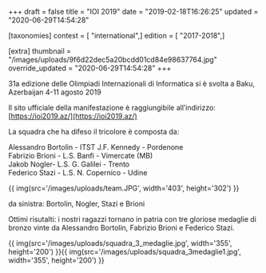 +++
draft = false
title = "IOI 2019"
date = "2019-02-18T16:26:25"
updated = "2020-06-29T14:54:28"

[taxonomies]
contest = [ "international",]
edition = [ "2017-2018",]

[extra]
thumbnail = "/images/uploads/9f6d22dec5a20bcdd01cd84e98637764.jpg"
override_updated = "2020-06-29T14:54:28"
+++

31a edizione delle Olimpiadi Internazionali di Informatica si è svolta a Baku, Azerbaijan 4-11 agosto 2019

Il sito ufficiale della manifestazione è raggiungibile all’indirizzo: [https://ioi2019.az/](https://ioi2019.az/)

La squadra che ha difeso il tricolore è composta da:

Alessandro Bortolin - ITST J.F. Kennedy - Pordenone<br/>Fabrizio Brioni - L.S. Banfi - Vimercate (MB)<br/>Jakob Nogler- L.S. G. Galilei - Trento<br/>Federico Stazi - L.S. N. Copernico - Udine

{{ img(src='/images/uploads/team.JPG', width='403', height='302') }}

da sinistra: Bortolin, Nogler, Stazi e Brioni

Ottimi risutalti: i nostri ragazzi tornano in patria con tre gloriose medaglie di bronzo vinte da Alessandro Bortolin, Fabrizio Brioni e Federico Stazi.

{{ img(src='/images/uploads/squadra_3_medaglie.jpg', width='355', height='200') }}{{ img(src='/images/uploads/squadra_3medaglie1.jpg', width='355', height='200') }}
